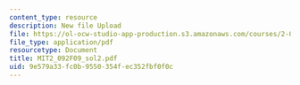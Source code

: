 ```yaml
---
content_type: resource
description: New file Upload
file: https://ol-ocw-studio-app-production.s3.amazonaws.com/courses/2-092-finite-element-analysis-of-solids-and-fluids-i-fall-2009/9e579a33fc0b9550354fec352fbf0f0c_MIT2_092F09_sol2.pdf
file_type: application/pdf
resourcetype: Document
title: MIT2_092F09_sol2.pdf
uid: 9e579a33-fc0b-9550-354f-ec352fbf0f0c
---
```

